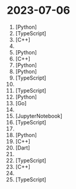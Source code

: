# 2023-07-06

1. [](https://github.comundefined "Easily migrate your codebase from one framework or language to another.") [Python]
2. [](https://github.comundefined "🌎 An interplanetary microblogging platform 🚀") [TypeScript]
3. [](https://github.comundefined "Far Cry 1 Full Source (Developed by CryTek). For NON COMMERCIAL Purposes only. Leaked.") [C++]
4. [](https://github.comundefined "中文法律大模型") 
5. [](https://github.comundefined "A collective list of free APIs") [Python]
6. [](https://github.comundefined "UCI chess engine") [C++]
7. [](https://github.comundefined "The Multi-Agent Meta Programming Framework: Given one line Requirement, return PRD, Design, Tasks, Repo | 多智能体元编程框架：给定老板需求，输出产品文档、架构设计、任务列表、代码") [Python]
8. [](https://github.comundefined "aider is GPT powered coding in your terminal") [Python]
9. [](https://github.comundefined "Open Source Education Platform") [TypeScript]
10. [](https://github.comundefined "🎓 Path to a free self-taught education in Computer Science!") 
11. [](https://github.comundefined "Documentação e arquivos de configuração para participação no Piloto do Real Digital") [TypeScript]
12. [](https://github.comundefined "You like pytorch? You like micrograd? You love tinygrad! ❤️") [Python]
13. [](https://github.comundefined "Code Intelligence Platform") [Go]
14. [](https://github.comundefined "非正常人类研究中心 存储中国大陆各类非正常女性所为的非正常案件，欢迎补充") 
15. [](https://github.comundefined "Starting kit for the NeurIPS 2023 unlearning challenge") [JupyterNotebook]
16. [](https://github.comundefined "2^x Image Super-Resolution") [TypeScript]
17. [](https://github.comundefined "GOAL: Incident Response Playbooks Mapped to MITRE Attack Tactics and Techniques. [Contributors Friendly]") 
18. [](https://github.comundefined "リアルタイムボイスチェンジャー Realtime Voice Changer") [Python]
19. [](https://github.comundefined "") [C++]
20. [](https://github.comundefined "High speed downloader that supports all platforms.") [Dart]
21. [](https://github.comundefined "📚 Tech blogs & talks by companies that run Kafka in production") 
22. [](https://github.comundefined "⛓️ LangFlow is a UI for LangChain, designed with react-flow to provide an effortless way to experiment and prototype flows.") [TypeScript]
23. [](https://github.comundefined "C++ implementation of ChatGLM-6B & ChatGLM2-6B") [C++]
24. [](https://github.comundefined "✨✨Latest Papers and Datasets on Multimodal Large Language Models, and Their Evaluation.") 
25. [](https://github.comundefined "🚀🎉📚 APITable, an API-oriented low-code platform for building collaborative apps and better than all other Airtable open-source alternatives.") [TypeScript]
